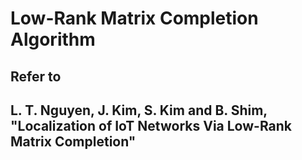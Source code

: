 # Low-Rank Matrix Completion Algorithm

## Refer to

##  L. T. Nguyen, J. Kim, S. Kim and B. Shim, "Localization of IoT Networks Via Low-Rank Matrix Completion"
